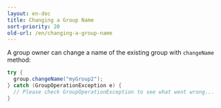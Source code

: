 ```yaml
---
layout: en-doc
title: Changing a Group Name
sort-priority: 20
old-url: /en/changing-a-group-name
---
```

A group owner can change a name of the existing group with `changeName` method:

```java
try {
  group.changeName("myGroup2");
} catch (GroupOperationException e) {
  // Please check GroupOperationException to see what went wrong...
}
```
